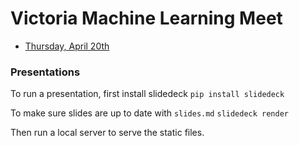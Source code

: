 # Victoria Machine Learning Meet

- [Thursday, April 20th](https://www.eventbrite.ca/e/victoria-machine-learning-meet-tickets-33633766501)

### Presentations
To run a presentation, first install slidedeck
`pip install slidedeck`

To make sure slides are up to date with `slides.md`
`slidedeck render`

Then run a local server to serve the static files.
